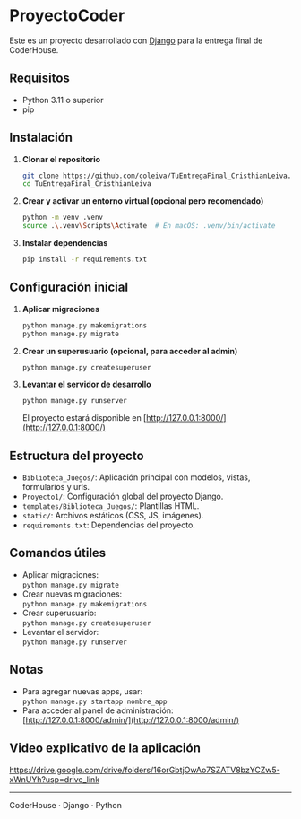 # ProyectoCoder

Este es un proyecto desarrollado con [Django](https://www.djangoproject.com/) para la entrega final de CoderHouse.

## Requisitos

- Python 3.11 o superior
- pip

## Instalación

1. **Clonar el repositorio**

   ```sh
   git clone https://github.com/coleiva/TuEntregaFinal_CristhianLeiva.git
   cd TuEntregaFinal_CristhianLeiva
   ```

2. **Crear y activar un entorno virtual (opcional pero recomendado)**

   ```sh
   python -m venv .venv
   source .\.venv\Scripts\Activate  # En macOS: .venv/bin/activate
   ```

3. **Instalar dependencias**

   ```sh
   pip install -r requirements.txt
   ```

## Configuración inicial

1. **Aplicar migraciones**

   ```sh
   python manage.py makemigrations
   python manage.py migrate
   ```

2. **Crear un superusuario (opcional, para acceder al admin)**

   ```sh
   python manage.py createsuperuser
   ```

3. **Levantar el servidor de desarrollo**

   ```sh
   python manage.py runserver
   ```

   El proyecto estará disponible en [http://127.0.0.1:8000/](http://127.0.0.1:8000/)

## Estructura del proyecto

- `Biblioteca_Juegos/`: Aplicación principal con modelos, vistas, formularios y urls.
- `Proyecto1/`: Configuración global del proyecto Django.
- `templates/Biblioteca_Juegos/`: Plantillas HTML.
- `static/`: Archivos estáticos (CSS, JS, imágenes).
- `requirements.txt`: Dependencias del proyecto.

## Comandos útiles

- Aplicar migraciones:  
  `python manage.py migrate`
- Crear nuevas migraciones:  
  `python manage.py makemigrations`
- Crear superusuario:  
  `python manage.py createsuperuser`
- Levantar el servidor:  
  `python manage.py runserver`

## Notas

- Para agregar nuevas apps, usar:  
  `python manage.py startapp nombre_app`
- Para acceder al panel de administración:  
  [http://127.0.0.1:8000/admin/](http://127.0.0.1:8000/admin/)

## Video explicativo de la aplicación

https://drive.google.com/drive/folders/16orGbtjOwAo7SZATV8bzYCZw5-xWnUYh?usp=drive_link

---
CoderHouse · Django · Python